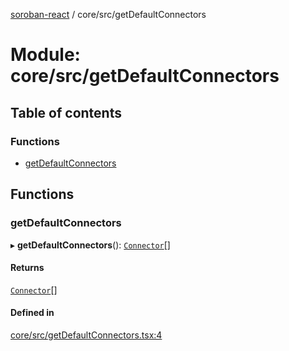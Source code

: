 [soroban-react](../README.md) / core/src/getDefaultConnectors

# Module: core/src/getDefaultConnectors

## Table of contents

### Functions

- [getDefaultConnectors](core_src_getDefaultConnectors.md#getdefaultconnectors)

## Functions

### getDefaultConnectors

▸ **getDefaultConnectors**(): [`Connector`](types_src.md#connector)[]

#### Returns

[`Connector`](types_src.md#connector)[]

#### Defined in

[core/src/getDefaultConnectors.tsx:4](https://github.com/mauroepce/soroban-react/blob/0b52378/packages/core/src/getDefaultConnectors.tsx#L4)
